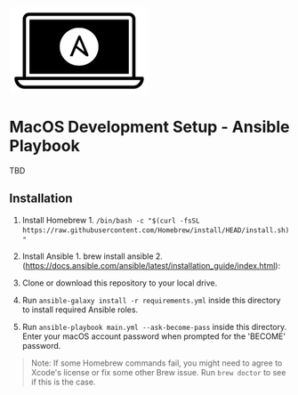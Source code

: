 <img src="https://raw.githubusercontent.com/MacCracken/macos-development-setup/main/Mac-Dev-Playbook-Logo.png" width="250" height="156" alt="Mac Dev Playbook Logo" />

# MacOS Development Setup - Ansible Playbook

TBD

## Installation

  <!-- 1. Ensure Apple's command line tools are installed (`xcode-select --install` to launch the installer). -->
  1. Install Homebrew
    1. `/bin/bash -c "$(curl -fsSL https://raw.githubusercontent.com/Homebrew/install/HEAD/install.sh)"`
  2. Install Ansible
    1. brew install ansible
    2. (https://docs.ansible.com/ansible/latest/installation_guide/index.html):

  3. Clone or download this repository to your local drive.
  4. Run `ansible-galaxy install -r requirements.yml` inside this directory to install required Ansible roles.
  5. Run `ansible-playbook main.yml --ask-become-pass` inside this directory. Enter your macOS account password when prompted for the 'BECOME' password.

> Note: If some Homebrew commands fail, you might need to agree to Xcode's license or fix some other Brew issue. Run `brew doctor` to see if this is the case.
